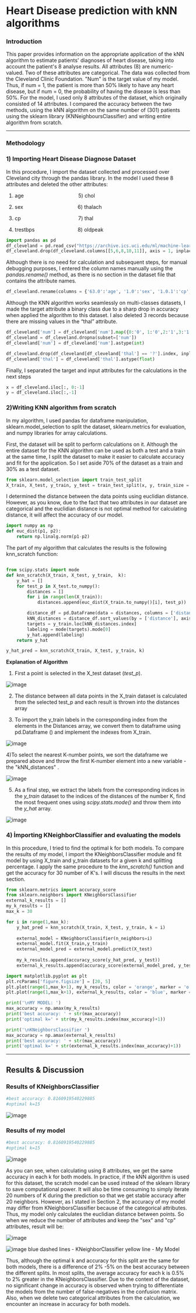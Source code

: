 # Heart Disease prediction with kNN algorithms
### Introduction
This paper provides information on the appropriate application of the kNN algorithm to estimate patients' diagnoses of heart disease, taking into account the patient's 8 analyse results. All attributes (8) are numeric-valued. Two of these attributes are categorical. The data was collected from the Cleveland Clinic Foundation. "Num" is the target value of my model. Thus, if num = 1, the patient is more than 50% likely to have any heart disease, but if num = 0, the probability of having the disease is less than 50%. For the model, I used only 8 attributes of the dataset, which originally consisted of 14 attributes. I compared the accuracy between the two methods, using the kNN algorithm on the same number of (301) patients using the sklearn library (KNNeighboursClassifier) and writing entire algorithm from scratch. 

---

### Methodology

### 1) Importing Heart Disease Diagnose Dataset

In this procedure, I import the dataset collected and processed over Cleveland city through the pandas library. In the model I used these 8 attributes and deleted the other attributes:

1) age             &nbsp;&nbsp;&nbsp;&nbsp;&nbsp;&nbsp;&nbsp;&nbsp;&nbsp;&nbsp;&nbsp;&nbsp;&nbsp;&nbsp;&nbsp;&nbsp;&nbsp;&nbsp;&nbsp;&nbsp;&nbsp;&nbsp;&nbsp;&nbsp;&nbsp;&nbsp;&nbsp;&nbsp;&nbsp;&nbsp;&nbsp;&nbsp;&nbsp;&nbsp;&nbsp;&nbsp;         5) chol

2) sex             &nbsp;&nbsp;&nbsp;&nbsp;&nbsp;&nbsp;&nbsp;&nbsp;&nbsp;&nbsp;&nbsp;&nbsp;&nbsp;&nbsp;&nbsp;&nbsp;&nbsp;&nbsp;&nbsp;&nbsp;&nbsp;&nbsp;&nbsp;&nbsp;&nbsp;&nbsp;&nbsp;&nbsp;&nbsp;&nbsp;&nbsp;&nbsp;&nbsp;&nbsp;&nbsp;&nbsp;         6) thalach

3) cp  &nbsp;&nbsp;&nbsp;&nbsp;&nbsp;&nbsp;&nbsp;&nbsp;&nbsp;&nbsp;&nbsp;&nbsp;&nbsp;&nbsp;&nbsp;&nbsp;&nbsp;&nbsp;&nbsp;&nbsp;&nbsp;&nbsp;&nbsp;&nbsp;&nbsp;&nbsp;&nbsp;&nbsp;&nbsp;&nbsp;&nbsp;&nbsp;&nbsp;&nbsp;&nbsp;&nbsp;&nbsp;&nbsp;                     7) thal

4) trestbps           &nbsp;&nbsp;&nbsp;&nbsp;&nbsp;&nbsp;&nbsp;&nbsp;&nbsp;&nbsp;&nbsp;&nbsp;&nbsp;&nbsp;&nbsp;&nbsp;&nbsp;&nbsp;&nbsp;&nbsp;&nbsp;&nbsp;&nbsp;&nbsp;&nbsp;&nbsp;&nbsp;&nbsp;      8) oldpeak


```python
import pandas as pd
df_cleveland = pd.read_csv("https://archive.ics.uci.edu/ml/machine-learning-databases/heart-disease/processed.cleveland.data")
df_cleveland.drop(df_cleveland.columns[[5,6,8,10,11]], axis = 1, inplace = True)
```

Although there is no need for calculation and subsequent steps, for manual debugging purposes, I entered the column names manually using the *pandas.rename()* method, as there is no section in the dataset file that contains the attribute names.

```python
df_cleveland.rename(columns = {'63.0':'age', '1.0':'sex', '1.0.1':'cp', '145.0':'trestbps', '233.0':'chol', '150.0':'thalach', '6.0':'thal', '2.3':'oldpeak','0':'num' }, inplace = True)
```

Although the KNN algorithm works seamlessly on multi-classes datasets, I made the target attribute a binary class due to a sharp drop in accuracy when applied the algorithm to this dataset. I also deleted 3 records because there are missing values in the “thal” attribute.

```python
df_cleveland['num'] = df_cleveland['num'].map({0:'0', 1:'0',2:'1',3:'1'})
df_cleveland = df_cleveland.dropna(subset=['num'])
df_cleveland['num'] = df_cleveland['num'].astype(int)

df_cleveland.drop(df_cleveland[df_cleveland['thal'] == '?'].index, inplace = True)
df_cleveland['thal'] = df_cleveland['thal'].astype(float)

```

Finally, I separated the target and input attributes for the calculations in the next steps

```python
x = df_cleveland.iloc[:, 0:-1]
y = df_cleveland.iloc[:,-1]
```

### 2)Writing KNN algorithm from scratch

In my algorithm, I used pandas for dataframe manipulation, sklearn.model_selection to split the dataset, sklearn.metrics for evaluation, and numpy libraries for array calculations.

First, the dataset will be split to perform calculations on it. Although the entire dataset for the KNN algorithm can be used as both a test and a train at the same time, I split the dataset to make it easier to calculate accuracy and fit for the application. So I set aside 70% of the dataset as a train and 30% as a test dataset.

```python
from sklearn.model_selection import train_test_split
X_train, X_test, y_train, y_test = train_test_split(x, y, train_size = 0.7)
```

I determined the distance between the data points using euclidian distance. However, as you know, due to the fact that two attributes in our dataset are categorical and the euclidian distance is not optimal method for calculating distance, it will affect the accuracy of our model.

```python
import numpy as np
def euc_dist(p1, p2):
    return np.linalg.norm(p1-p2)
```

 

The part of my algorithm that calculates the results is the following knn_scratch function:

```python

from scipy.stats import mode
def knn_scratch(X_train, X_test, y_train,  k):
    y_hat = []
    for test_p in X_test.to_numpy():
        distances = []
        for i in range(len(X_train)):
            distances.append(euc_dist(X_train.to_numpy()[i], test_p))

        distance_df = pd.DataFrame(data = distances, columns = ['distance'],index = X_train.index) 
        kNN_distances = distance_df.sort_values(by = ['distance'], axis = 0)[:k]
        targets = y_train.loc[kNN_distances.index]
        labeling = mode(targets).mode[0]           
        y_hat.append(labeling) 
    return y_hat

y_hat_pred = knn_scratch(X_train, X_test, y_train, k)
```

**Explanation of Algorithm**

1)  First a point is selected in the X_test dataset (*test_p*). 

![image](https://user-images.githubusercontent.com/58222828/173659514-8c6e4f34-57ce-4774-ae61-b874c2518467.png)

2) The distance between all data points in the X_train dataset is calculated from the selected test_p and each result is thrown into the distances array

3) To import the y_train labels in the corresponding index from the elements in the Distances array, we convert them to dataframe using pd.Dataframe () and implement the indexes from X_train.

![image](https://user-images.githubusercontent.com/58222828/173659666-44963f43-e77c-4446-8737-ba9f03ad0b86.png)

4)To select the nearest K-number points, we sort the dataframe we prepared above and throw the first K-number element into a new variable - the "kNN_distances" .

![image](https://user-images.githubusercontent.com/58222828/173659830-e28fae56-5376-451e-b34e-3597e5e7af3e.png)

5) As a final step, we extract the labels from the corresponding indices in the *y_train* dataset to the indices of the distances of the number K, find the most frequent ones using *scipy.stats.mode()* and throw them into the *y_hat* array.

![image](https://user-images.githubusercontent.com/58222828/173659900-3b357db0-8d50-40e1-8589-e48a6deaf3e8.png)

### 4) İmporting KNeighborClassifier and evaluating the models

In this procedure, I tried to find the optimal k for both models. To compare the results of my model, I import the KNeighborsClassifier module and fit  model by using X_train and y_train datasets for a given k and splitting  percentage. I apply the same procedure to the *knn_scratch()* function and get the accuracy for 30 number of K's. I will discuss the results in the next section.

```python
from sklearn.metrics import accuracy_score
from sklearn.neighbors import KNeighborsClassifier
external_k_results = []
my_k_results = []
max_k = 30

for i in range(1,max_k):
    y_hat_pred = knn_scratch(X_train, X_test, y_train, k = i)
    
    external_model = KNeighborsClassifier(n_neighbors=i)
    external_model.fit(X_train,y_train)
    external_model_pred = external_model.predict(X_test)
    
    my_k_results.append(accuracy_score(y_hat_pred, y_test))
    external_k_results.append(accuracy_score(external_model_pred, y_test))

import matplotlib.pyplot as plt
plt.rcParams['figure.figsize'] = [20, 5]    
plt.plot(range(1,max_k+1), my_k_results, color = 'orange', marker = 'o')
plt.plot(range(1,max_k+1), external_k_results, color = 'blue', marker = '*', linestyle='dashed')

print('\nMY MODEL: ')
max_accuracy = np.amax(my_k_results)
print('best accuracy: ' + str(max_accuracy))
print('optimal k=' + str(my_k_results.index(max_accuracy)+1))

print('\nKNeighborsClassifier ')
max_accuracy = np.amax(external_k_results)
print('best accuracy: ' + str(max_accuracy))
print('optimal k=' + str(external_k_results.index(max_accuracy)+1))
```

---

## Results & Discussion

### Results of KNeighborsClassifier

```python
#best accuracy: 0.8160919540229885
#optimal k=15
```

![image](https://user-images.githubusercontent.com/58222828/173659986-d509cbf4-f5d7-42d9-a231-402717b35693.png)

### Results of my model

```python
#best accuracy: 0.8160919540229885
#optimal k=15
```

![image](https://user-images.githubusercontent.com/58222828/173660106-cef7ed74-3464-48e7-93f0-7bef35568014.png)

As you can see, when calculating using 8 attributes, we get the same accuracy in each k for both models. In practice, if the kNN algorithm is used for this dataset, the scratch model can be used instead of the sklearn library to save computational power. It will also be time consuming to simply iterate 20 numbers of K during the prediction so that we get stable accuracy after 20 neighbors. However, as I stated in Section 2, the accuracy of my model may differ from KNeighborsClassifier because of the categorical attributes. Thus, my model only calculates the euclidian distance between points. So when we reduce the number of attributes and keep the "sex" and "cp" attributes, result will be:

![image](https://user-images.githubusercontent.com/58222828/173660955-4531324c-0667-4758-9786-9a3bfc1e46e3.png)

![image](https://user-images.githubusercontent.com/58222828/173660986-5b7be481-4cc9-4c33-a33f-88fed920b503.png)
                            blue dashed lines - KNeighborClassifier 
                            yellow line - My Model

Thus, although the optimal k and accuracy for this split are the same for both models, there is a difference of 2% -5% on the best accuracy between the different splits. In most splits, the average accuracy for each k is 0.5% to 2% greater in the KNeighborsClassifier. Due to the context of the dataset, no significant change in accuracy is observed when trying to differentiate the models from the number of false-negatives in the confusion matrix. Also, when we delete two categorical attributes from the calculation, we encounter an increase in accuracy for both models.
